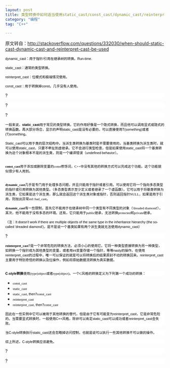 ```yaml
---
layout: post
title: 类型转换中如何适当使用static_cast/const_cast/dynamic_cast/reinterpret_cast[译]
category: "编程"
tag: "C++"

---
```

<p>原文转自：<a href="http://stackoverflow.com/questions/332030/when-should-static-cast-dynamic-cast-and-reinterpret-cast-be-used">http://stackoverflow.com/questions/332030/when-should-static-cast-dynamic-cast-and-reinterpret-cast-be-used</a>
	</p><p><span style="color:black; font-size:8pt"><span style="font-family:Arial">dynamic_cast</span><span style="font-family:宋体">：用于指针</span><span style="font-family:Arial">/</span><span style="font-family:宋体">引用在继承树的转换。</span><span style="font-family:Arial">Run-time.
</span></span></p><p><span style="color:black; font-size:8pt"><span style="font-family:Arial">static_cast</span><span style="font-family:宋体">：通常的类型转换。</span><span style="font-family:Arial">
			</span></span></p><p><span style="color:black; font-size:8pt"><span style="font-family:Arial">reinterpret_cast</span><span style="font-family:宋体">：位模式和极端情况使用。</span><span style="font-family:Arial">
			</span></span></p><p><span style="color:black; font-size:8pt"><span style="font-family:Arial">const_cast</span><span style="font-family:宋体">：用于转换掉</span><span style="font-family:Arial">const</span><span style="font-family:宋体">。几乎没有人使用。</span><span style="font-family:Arial">
			</span></span></p><p style="background: white">
?</p><p style="background: white">
?</p><p style="background: white">
?</p><p style="background: white"><span style="color:black; font-size:8pt"><span style="font-family:宋体">一般来说，</span><span style="font-family:Arial"><strong>static_cast</strong></span><span style="font-family:宋体">用于常见的类型转换。它的作用好像是一个隐式转换，而且他可以调用显式或隐式的转换函数。再大部分场合，显示的声明</span><span style="font-family:Arial">static_cast</span><span style="font-family:宋体">是没有必要的，可以直接使用</span><span style="font-family:Arial">T(something)</span><span style="font-family:宋体">或者</span><span style="font-family:Arial">(T)something</span><span style="font-family:宋体">。</span><span style="font-family:Arial">
			</span></span></p><p style="background: white"><span style="color:black; font-size:8pt"><span style="font-family:Arial">Static_cast</span><span style="font-family:宋体">可以用于类的层次结构中。当派生类转换为基类时是不需要使用的，当基类转换为派生类时，就可以使用</span><span style="font-family:Arial">static_cast</span><span style="font-family:宋体">，只要不牵扯到虚继承。它不会进行类型检查，但是如果使用</span><span style="font-family:Arial">static_cast</span><span style="font-family:宋体">将一个基类转换为这个对象根本不是的派生类，则是一个编译错误（</span><span style="font-family:Arial">undefined behavior</span><span style="font-family:宋体">）。</span><span style="font-family:Arial">
			</span></span></p><p><img src="http://www.codingart.info/wp-content/uploads/2013/04/042313_1403_stat1.png" alt=""/><span style="font-family:宋体; font-size:12pt">
		</span></p><p style="background: white"><span style="color:black; font-size:8pt"><span style="font-family:Consolas"><strong>const_cast</strong></span><span style="font-family:宋体">用于添加或删除变量的</span><span style="font-family:Consolas">const</span><span style="font-family:宋体">修饰词，</span><span style="font-family:Consolas">C++</span><span style="font-family:宋体">中没有其他的转换方式可以完成这个功能。这个功能貌似很少有人用到。</span><span style="font-family:Arial">
			</span></span></p><p><img src="http://www.codingart.info/wp-content/uploads/2013/04/042313_1403_stat2.png" alt=""/><span style="font-family:宋体; font-size:12pt">
		</span></p><p style="background: white"><span style="color:black; font-size:8pt"><span style="font-family:Consolas"><strong>dynamic_cast</strong></span><span style="font-family:宋体">几乎是专门用于处理多态问题，并且只能用于指针或者引用。可以使用它将一个指向多态类型的指针或引用转换为其他类型。（多态类型表示至少定义或者继承了一个虚函数）。它可以用于将基类转换为派生类，它如果是这个派生类，那么就会返回这个派生类对象或指针，否则返回指针</span><span style="font-family:Consolas">NULL</span><span style="font-family:宋体">，如果是用于引用，则抛出异常</span><span style="font-family:Consolas">std::bad_cast</span><span style="font-family:宋体">。</span><span style="font-family:Consolas">
			</span></span></p><p style="background: white"><span style="color:black; font-size:8pt"><span style="font-family:Consolas"><strong>dynamic_cast</strong></span><span style="font-family:宋体">有一些限制，首先它不能用于在继承树中同一个类型有不同类型的对象（'</span><span style="font-family:Consolas">dreaded diamond</span><span style="font-family:宋体">'），其次，他不能用于没有多态的环境。还有，它只能用于</span><span style="font-family:Consolas">public</span><span style="font-family:宋体">继承，无法转换</span><span style="font-family:Consolas">protected</span><span style="font-family:宋体">和</span><span style="font-family:Consolas">private</span><span style="font-family:宋体">继承。</span><span style="font-family:Consolas"><strong>
				</strong></span></span></p><p><span style="color:black; font-size:8pt"><span style="font-family:宋体">（注：</span><span style="font-family:Arial">It doesn't work if there are multiple objects of the same type in the inheritance hierarchy (the so-called 'dreaded diamond')</span><span style="font-family:宋体">，是不是说一个基类如果有两个派生类就无法使用</span><span style="font-family:Arial">dynamic_cast</span><span style="font-family:宋体">）<img src="http://www.codingart.info/wp-content/uploads/2013/04/042313_1403_stat3.png" alt=""/></span></span><span style="font-family:宋体; font-size:12pt">
		</span></p><p style="background: white">
?</p><p style="background: white"><span style="color:black; font-size:8pt"><span style="font-family:Consolas"><strong>reinterpret_cast</strong></span><span style="font-family:Arial">?</span><span style="font-family:宋体">是一个非常危险的转换方法，必须小心的使用它。它将一种类型直接转换为另一种类型，如转换一个指针成为其他类型的变量，或者用</span><span style="font-family:Arial">int</span><span style="font-family:宋体">变量存储一个指针，等等</span><span style="font-family:Arial">nasty</span><span style="font-family:宋体">的操作。在使用</span><span style="font-family:Arial">reinterpret_cast</span><span style="font-family:宋体">的过程中，唯一可以保证的就是可以将转换后的结果原封不动的转换回来。</span><span style="font-family:Arial">reinterpret_cast</span><span style="font-family:宋体">主要用于特别奇怪的转换以及位操作，例如将原始数据流转换为真实数据。</span><span style="font-family:Arial">
			</span></span></p><p><img src="http://www.codingart.info/wp-content/uploads/2013/04/042313_1403_stat4.png" alt=""/><span style="font-family:宋体; font-size:12pt">
		</span></p><p style="background: white"><span style="color:black; font-size:8pt"><span style="font-family:Arial"><strong>C-style</strong></span><span style="font-family:宋体"><strong>转换</strong>使用</span><span style="font-family:Consolas">(type)object</span><span style="font-family:宋体">或者</span><span style="font-family:Consolas">type(object)</span><span style="font-family:宋体">。一个</span><span style="font-family:Consolas">C</span><span style="font-family:宋体">风格的转换定义为下列第一个成功的转换：</span><span style="font-family:Consolas"><strong>
				</strong></span></span></p><ul><li><span style="color:black; font-size:8pt"><span style="font-family:Consolas">const_cast</span><span style="font-family:Arial">
				</span></span></li><li><span style="color:black; font-size:8pt"><span style="font-family:Consolas">static_cast</span><span style="font-family:Arial">
				</span></span></li><li><span style="color:black; font-size:8pt"><span style="font-family:Consolas">static_cast</span><span style="font-family:Arial">, then?</span><span style="font-family:Consolas">const_cast</span><span style="font-family:Arial">
				</span></span></li><li><span style="color:black; font-size:8pt"><span style="font-family:Consolas">reinterpret_cast</span><span style="font-family:Arial">
				</span></span></li><li><span style="color:black; font-size:8pt"><span style="font-family:Consolas">reinterpret_cast</span><span style="font-family:Arial">, then?</span><span style="font-family:Consolas">const_cast</span><span style="font-family:Arial">
				</span></span></li></ul><p style="background: white"><span style="color:black; font-size:8pt"><span style="font-family:宋体">因此在一些实例中它可以被用于其他转换的替代，但是由于它有可能变为</span><span style="font-family:Arial">reinterpret_cast</span><span style="font-family:宋体">，它是非常危险的。当需要显式转换时，一般使用</span><span style="font-family:Arial">C++</span><span style="font-family:宋体">风格，除非可以肯定</span><span style="font-family:Arial">static_cast</span><span style="font-family:宋体">可以成功或者</span><span style="font-family:Arial">reinterpret_cast</span><span style="font-family:宋体">会失败。</span><span style="font-family:Arial">
			</span></span></p><p style="background: white"><span style="color:black; font-size:8pt"><span style="font-family:宋体">当</span><span style="font-family:Arial">C-style</span><span style="font-family:宋体">转换执行</span><span style="font-family:Arial">static_cast</span><span style="font-family:宋体">还会忽略掉访问控制，也就是说可以执行一些其他转换不可以做的操作。</span><span style="font-family:Arial">
			</span></span></p><p style="background: white"><span style="color:black; font-size:8pt"><span style="font-family:宋体">综上所述，</span><span style="font-family:Arial">C-style</span><span style="font-family:宋体">转换应该避免。</span><span style="font-family:Arial">
			</span></span></p><p style="background: white">
?</p><p style="background: white"><span style="color:black; font-family:Arial; font-size:8pt">
		</span>?</p>

